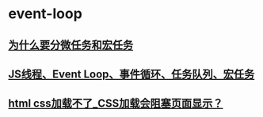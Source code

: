 # event-loop

## [为什么要分微任务和宏任务](https://blog.csdn.net/qq_41732961/article/details/117675693)

## [JS线程、Event Loop、事件循环、任务队列、宏任务](https://juejin.cn/post/6844903752621637645)

## [html css加载不了_CSS加载会阻塞页面显示？](https://blog.csdn.net/weixin_39633455/article/details/113076997)